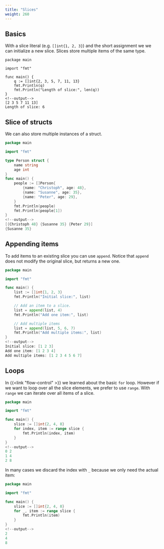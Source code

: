 ```yaml
---
title: "Slices"
weight: 260
---
```



## Basics

With a slice literal (e.g. `[]int{1, 2, 3}`) and the short assignment we we can initialize a new slice.
Slices store multiple items of the same type.

```golang
package main

import "fmt"

func main() {
    q := []int{2, 3, 5, 7, 11, 13}
    fmt.Println(q)
    fmt.Println("Length of slice:", len(q))
}
<!--output-->
[2 3 5 7 11 13]
Length of slice: 6
```


## Slice of structs

We can also store multiple instances of a struct.

```go
package main

import "fmt"

type Person struct {
    name string
    age int
}
func main() {
    people := []Person{
        {name: "Christoph", age: 48},
        {name: "Susanne", age: 35},
        {name: "Peter", age: 29},
    }
    fmt.Println(people)
    fmt.Println(people[1])
}
<!--output-->
[{Christoph 48} {Susanne 35} {Peter 29}]
{Susanne 35}
```


## Appending items

To add items to an existing slice you can use `append`. Notice that `append` does not modify the original slice, but returns a new one.

```go
package main

import "fmt"

func main() {
    list := []int{1, 2, 3}
    fmt.Println("Initial slice:", list)

    // Add an item to a slice.
    list = append(list, 4)
    fmt.Println("Add one item:", list)

    // Add multiple items
    list = append(list, 5, 6, 7)
    fmt.Println("Add multiple items:", list)
}
<!--output-->
Initial slice: [1 2 3]
Add one item: [1 2 3 4]
Add multiple items: [1 2 3 4 5 6 7]
```


## Loops

In {{<link "flow-control" >}} we learned about the basic `for` loop. However if we want to loop over all the slice elements, we prefer to use `range`.
With `range` we can iterate over all items of a slice.

```go
package main

import "fmt"

func main() {
    slice := []int{2, 4, 8}
    for index, item := range slice {
        fmt.Println(index, item)
    }
}
<!--output-->
0 2
1 4
2 8
```

In many cases we discard the index with `_` because we only need the actual item:

```go
package main

import "fmt"

func main() {
    slice := []int{2, 4, 8}
    for _, item := range slice {
        fmt.Println(item)
    }
}
<!--output-->
2
4
8
```
